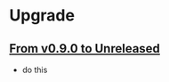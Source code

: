 # Upgrade

## [From v0.9.0 to Unreleased]

- do this


[From v0.9.0 to Unreleased]: https://github.com/shopsys/shopsys/compare/v0.9.0...HEAD
